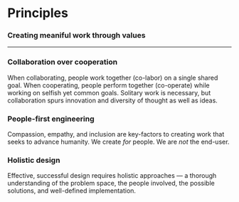 # Principles
### Creating meaniful work through values

---

### Collaboration over cooperation
When collaborating, people work together (co-labor) on a single shared goal. When cooperating, people perform together (co-operate) while working on selfish yet common goals. Solitary work is necessary, but collaboration spurs innovation and diversity of thought as well as ideas.

### People-first engineering
Compassion, empathy, and inclusion are key-factors to creating work that seeks to advance humanity. We create _for_ people. We are _not_ the end-user. 

### Holistic design
Effective, successful design requires holistic approaches — a thorough understanding of the problem space, the people involved, the possible solutions, and well-defined implementation.

